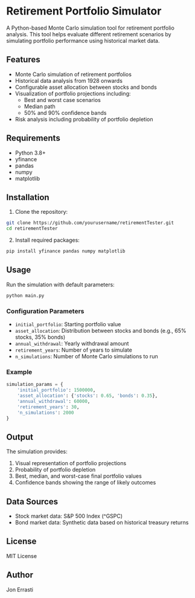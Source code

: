 # Retirement Portfolio Simulator

A Python-based Monte Carlo simulation tool for retirement portfolio analysis. This tool helps evaluate different retirement scenarios by simulating portfolio performance using historical market data.

## Features

- Monte Carlo simulation of retirement portfolios
- Historical data analysis from 1928 onwards
- Configurable asset allocation between stocks and bonds
- Visualization of portfolio projections including:
  - Best and worst case scenarios
  - Median path
  - 50% and 90% confidence bands
- Risk analysis including probability of portfolio depletion

## Requirements

- Python 3.8+
- yfinance
- pandas
- numpy
- matplotlib

## Installation

1. Clone the repository:
```bash
git clone https://github.com/yourusername/retirementTester.git
cd retirementTester
```

2. Install required packages:
```bash
pip install yfinance pandas numpy matplotlib
```

## Usage

Run the simulation with default parameters:
```bash
python main.py
```

### Configuration Parameters

- `initial_portfolio`: Starting portfolio value
- `asset_allocation`: Distribution between stocks and bonds (e.g., 65% stocks, 35% bonds)
- `annual_withdrawal`: Yearly withdrawal amount
- `retirement_years`: Number of years to simulate
- `n_simulations`: Number of Monte Carlo simulations to run

### Example

```python
simulation_params = {
    'initial_portfolio': 1500000,
    'asset_allocation': {'stocks': 0.65, 'bonds': 0.35},
    'annual_withdrawal': 60000,
    'retirement_years': 30,
    'n_simulations': 2000
}
```

## Output

The simulation provides:
1. Visual representation of portfolio projections
2. Probability of portfolio depletion
3. Best, median, and worst-case final portfolio values
4. Confidence bands showing the range of likely outcomes

## Data Sources

- Stock market data: S&P 500 Index (^GSPC)
- Bond market data: Synthetic data based on historical treasury returns

## License

MIT License

## Author

Jon Errasti